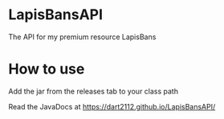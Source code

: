 # LapisBansAPI
The API for my premium resource LapisBans

# How to use

Add the jar from the releases tab to your class path

Read the JavaDocs at https://dart2112.github.io/LapisBansAPI/
